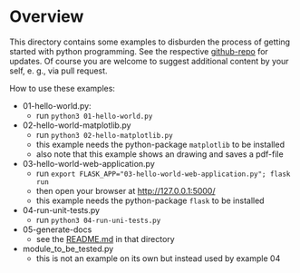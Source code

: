 # Overview

This directory contains some examples to disburden the process of getting started with python programming.
See the respective [github-repo](https://github.com/fsfw-dresden/hello-world-collection) for updates.
Of course you are welcome to suggest additional content by your self, e. g., via pull request.

How to use these examples:

- 01-hello-world.py:
  * run `python3 01-hello-world.py`
- 02-hello-world-matplotlib.py
  * run `python3 02-hello-matplotlib.py`
  * this example needs the python-package `matplotlib` to be installed
  * also note that this example shows an drawing and saves a pdf-file
- 03-hello-world-web-application.py
  * run `export FLASK_APP="03-hello-world-web-application.py"; flask run`
  * then open your browser at http://127.0.0.1:5000/
  * this example needs the python-package `flask` to be installed
- 04-run-unit-tests.py
  * run `python3 04-run-uni-tests.py`
- 05-generate-docs
  * see the [README.md](05-generate-docs/README.md) in that directory
- module_to_be_tested.py
  * this is not an example on its own but instead used by example 04

